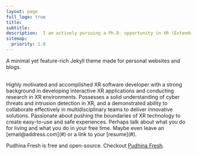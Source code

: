 ```yaml
---
layout: page
full_logo: true
title: 
subtitle: 
description:  I am actively pursuing a Ph.D. opportunity in XR (Extended Reality) with a desired start date in fall 2024. My objective is to explore the intricate relationship between technology, design, and user experience, with a particular emphasis on improving usability and tackling issues pertaining to security and privacy.
sitemap:
  priority: 1.0
---
```

<p class="describe-text">A minimal yet feature-rich Jekyll theme made for personal websites and blogs.</p>
<br>
Highly motivated and accomplished XR software developer with a strong background in developing interactive XR applications and conducting research in XR environments. Possesses a solid understanding of cyber threats and intrusion detection in XR, and a demonstrated ability to collaborate effectively in multidisciplinary teams to deliver innovative solutions. Passionate about pushing the boundaries of XR technology to create easy-to-use and safe experiences. Perhaps talk about what you do for living and what you do in your free time. Maybe even leave an [email@address.com](#) or a link to your [resume](#).

Pudhina Fresh is free and open-source. Checkout [Pudhina Fresh](https://github.com/ritijjain/pudhina-fresh).

<br>
<br>
<br>
<br>
<br>
<br>
<br>
